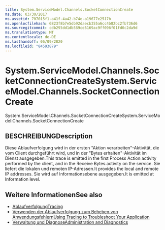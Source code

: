 ```yaml
---
title: System.ServiceModel.Channels.SocketConnectionCreate
ms.date: 03/30/2017
ms.assetid: 707015f1-a41f-4a42-b74e-a19677e2517b
ms.openlocfilehash: 6823f8b7e5db92daecb355a6cc4b82bc2fb736d6
ms.sourcegitcommit: cdb295dd1db589ce5169ac9ff096f01fd0c2da9d
ms.translationtype: MT
ms.contentlocale: de-DE
ms.lasthandoff: 06/09/2020
ms.locfileid: "84593879"
---
```

# <a name="systemservicemodelchannelssocketconnectioncreate"></a><span data-ttu-id="81a63-102">System.ServiceModel.Channels.SocketConnectionCreate</span><span class="sxs-lookup"><span data-stu-id="81a63-102">System.ServiceModel.Channels.SocketConnectionCreate</span></span>
<span data-ttu-id="81a63-103">System.ServiceModel.Channels.SocketConnectionCreate</span><span class="sxs-lookup"><span data-stu-id="81a63-103">System.ServiceModel.Channels.SocketConnectionCreate</span></span>  
  
## <a name="description"></a><span data-ttu-id="81a63-104">BESCHREIBUNG</span><span class="sxs-lookup"><span data-stu-id="81a63-104">Description</span></span>  
 <span data-ttu-id="81a63-105">Diese Ablaufverfolgung wird in der ersten "Aktion verarbeiten"-Aktivität, die vom Client durchgeführt wird, und in der "Bytes erhalten"-Aktivität im Dienst ausgegeben.</span><span class="sxs-lookup"><span data-stu-id="81a63-105">This trace is emitted in the first Process Action activity performed by the client, and in the Receive Bytes activity on the service.</span></span> <span data-ttu-id="81a63-106">Sie liefert die lokalen und remoten IP-Adressen.</span><span class="sxs-lookup"><span data-stu-id="81a63-106">It provides the local and remote IP addresses.</span></span> <span data-ttu-id="81a63-107">Sie wird auf Informationsebene ausgegeben.</span><span class="sxs-lookup"><span data-stu-id="81a63-107">It is emitted at Information level.</span></span>  
  
## <a name="see-also"></a><span data-ttu-id="81a63-108">Weitere Informationen</span><span class="sxs-lookup"><span data-stu-id="81a63-108">See also</span></span>

- [<span data-ttu-id="81a63-109">Ablaufverfolgung</span><span class="sxs-lookup"><span data-stu-id="81a63-109">Tracing</span></span>](index.md)
- [<span data-ttu-id="81a63-110">Verwenden der Ablaufverfolgung zum Beheben von Anwendungsfehlern</span><span class="sxs-lookup"><span data-stu-id="81a63-110">Using Tracing to Troubleshoot Your Application</span></span>](using-tracing-to-troubleshoot-your-application.md)
- [<span data-ttu-id="81a63-111">Verwaltung und Diagnose</span><span class="sxs-lookup"><span data-stu-id="81a63-111">Administration and Diagnostics</span></span>](../index.md)
